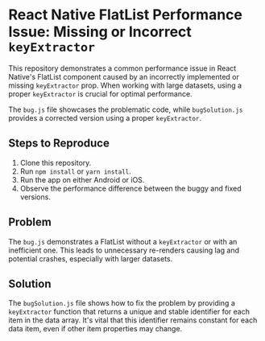 # React Native FlatList Performance Issue: Missing or Incorrect `keyExtractor`

This repository demonstrates a common performance issue in React Native's FlatList component caused by an incorrectly implemented or missing `keyExtractor` prop.  When working with large datasets, using a proper `keyExtractor` is crucial for optimal performance.

The `bug.js` file showcases the problematic code, while `bugSolution.js` provides a corrected version using a proper `keyExtractor`.

## Steps to Reproduce

1. Clone this repository.
2. Run `npm install` or `yarn install`.
3. Run the app on either Android or iOS.
4. Observe the performance difference between the buggy and fixed versions.

## Problem

The `bug.js` demonstrates a FlatList without a `keyExtractor` or with an inefficient one. This leads to unnecessary re-renders causing lag and potential crashes, especially with larger datasets.

## Solution

The `bugSolution.js` file shows how to fix the problem by providing a `keyExtractor` function that returns a unique and stable identifier for each item in the data array.  It's vital that this identifier remains constant for each data item, even if other item properties may change.